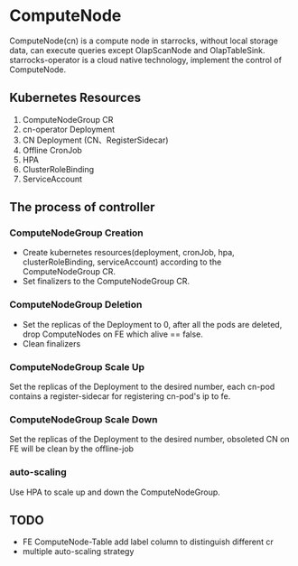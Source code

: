 # ComputeNode

ComputeNode(cn) is a compute node in starrocks, without local storage data, can execute queries except OlapScanNode and OlapTableSink. 
starrocks-operator is a cloud native technology, implement the control of ComputeNode. 

## Kubernetes Resources 

1. ComputeNodeGroup CR
2. cn-operator Deployment
3. CN Deployment (CN、RegisterSidecar)
4. Offline CronJob
5. HPA
6. ClusterRoleBinding
7. ServiceAccount

## The process of controller 

### ComputeNodeGroup Creation
* Create kubernetes resources(deployment, cronJob, hpa, clusterRoleBinding, serviceAccount) according to the ComputeNodeGroup CR.
* Set finalizers to the ComputeNodeGroup CR.

### ComputeNodeGroup Deletion
* Set the replicas of the Deployment to 0, after all the pods are deleted, 
drop ComputeNodes on FE which alive == false.
* Clean finalizers

### ComputeNodeGroup Scale Up

Set the replicas of the Deployment to the desired number, 
each cn-pod contains a register-sidecar for registering cn-pod's ip to fe.

### ComputeNodeGroup Scale Down

Set the replicas of the Deployment to the desired number,
obsoleted CN on FE will be clean by the offline-job

### auto-scaling

Use HPA to scale up and down the ComputeNodeGroup.

## TODO

- FE ComputeNode-Table add label column to distinguish different cr
- multiple auto-scaling strategy
